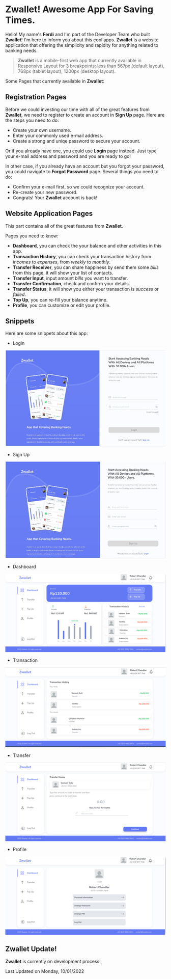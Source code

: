 # Zwallet! Awesome App For Saving Times.

Hello! My name's **Ferdi** and I'm part of the Developer Team who built **Zwallet**! I'm here to inform you about this cool apps. **Zwallet** is a website application that offering the simplicity and rapidity for anything related to banking needs.

> **Zwallet** is a mobile-first web app that currently available in Responsive Layout for 3 breakpoints: less than 567px (default layout), 768px (tablet layout), 1200px (desktop layout).

Some Pages that currently available in **Zwallet**:

## Registration Pages

Before we could investing our time with all of the great features from **Zwallet**, we need to register to create an account in **Sign Up** page. Here are the steps you need to do:

- Create your own username.
- Enter your commonly used e-mail address.
- Create a strong and uniqe password to secure your account.

Or if you already have one, you could use **Login** page instead. Just type your e-mail address and password and you are ready to go!

In other case, if you already have an account but you forgot your password, you could navigate to **Forgot Password** page. Several things you need to do:

- Confirm your e-mail first, so we could recognize your account.
- Re-create your new password.
- Congrats! Your **Zwallet** account is back!

## Website Application Pages

This part contains all of the great features from **Zwallet**.

Pages you need to know:

- **Dashboard**, you can check the your balance and other activities in this app.
- **Transaction History**, you can check your transaction history from _incomes_ to _expenses_, from _weekly_ to _monthly_.
- **Transfer Receiver**, you can share happiness by send them some _bills_ from this page, it will show your list of contacts.
- **Transfer Input**, input amount _bills_ you want to transfer.
- **Transfer Confirmation**, check and confirm your details.
- **Transfer Status**, it will show you either your transaction is _success_ or _failed_.
- **Top Up**, you can re-fill your balance anytime.
- **Profile**, you can customize or edit your profile.

## Snippets

Here are some snippets about this app:

- Login

![Login](./src/assets/snippets/zwallet-login.jpg)

- Sign Up

![Sign Up](./src/assets/snippets/zwallet-signup.jpg)

- Dashboard

![Dashboard](./src/assets/snippets/zwallet-home.png)

- Transaction

![Transaction](./src/assets/snippets/zwallet-transaction.png)

- Transfer

![Transfer](./src/assets/snippets/zwallet-transfer.png)

- Profile

![Profile](./src/assets/snippets/zwallet-profile.png)

## Zwallet Update!

**Zwallet** is currently on development process!

Last Updated on Monday, 10/01/2022
